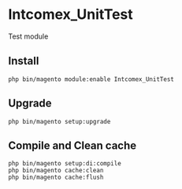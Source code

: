 # Intcomex_UnitTest
Test module

## Install
<code>php bin/magento module:enable Intcomex_UnitTest</code>

## Upgrade
<code>php bin/magento setup:upgrade</code>

## Compile and Clean cache
<code>php bin/magento setup:di:compile</code>  
<code>php bin/magento cache:clean</code>  
<code>php bin/magento cache:flush</code>  
